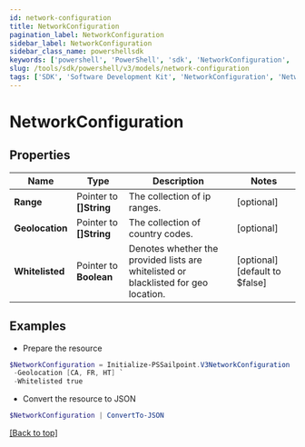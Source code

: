 ```yaml
---
id: network-configuration
title: NetworkConfiguration
pagination_label: NetworkConfiguration
sidebar_label: NetworkConfiguration
sidebar_class_name: powershellsdk
keywords: ['powershell', 'PowerShell', 'sdk', 'NetworkConfiguration', 'NetworkConfiguration'] 
slug: /tools/sdk/powershell/v3/models/network-configuration
tags: ['SDK', 'Software Development Kit', 'NetworkConfiguration', 'NetworkConfiguration']
---
```



# NetworkConfiguration

## Properties

Name | Type | Description | Notes
------------ | ------------- | ------------- | -------------
**Range** |  Pointer to **[]String** | The collection of ip ranges. | [optional] 
**Geolocation** |  Pointer to **[]String** | The collection of country codes. | [optional] 
**Whitelisted** |  Pointer to **Boolean** | Denotes whether the provided lists are whitelisted or blacklisted for geo location. | [optional] [default to $false]

## Examples

- Prepare the resource
```powershell
$NetworkConfiguration = Initialize-PSSailpoint.V3NetworkConfiguration  -Range [1.3.7.2, 255.255.255.252/30] `
 -Geolocation [CA, FR, HT] `
 -Whitelisted true
```

- Convert the resource to JSON
```powershell
$NetworkConfiguration | ConvertTo-JSON
```


[[Back to top]](#) 

